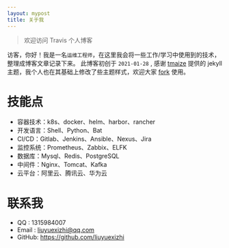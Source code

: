 ```yaml
---
layout: mypost
title: 关于我
---
```

> 欢迎访问 Travis 个人博客

访客，你好！我是一名`运维工程师`，在这里我会将一些工作/学习中使用到的技术，整理成博客文章记录下来。
此博客初创于 `2021-01-28` , 感谢 [tmaize](https://github.com/TMaize/tmaize-blog) 提供的 jekyll 主题，我个人也在其基础上修改了些主题样式，欢迎大家 [fork](https://github.com/liuyuexizhi/liuyuexizhi.github.io) 使用。

# 技能点
+ 容器技术：k8s、docker、helm、harbor、rancher
+ 开发语言：Shell、Python、Bat
+ CI/CD：Gitlab、Jenkins、Ansible、Nexus、Jira
+ 监控系统：Prometheus、Zabbix、ELFK
+ 数据库：Mysql、Redis、PostgreSQL
+ 中间件：Nginx、Tomcat、Kafka
+ 云平台：阿里云、腾讯云、华为云


# 联系我
+ QQ    : 1315984007
+ Email : liuyuexizhi@qq.com
+ GitHub: https://github.com/liuyuexizhi
